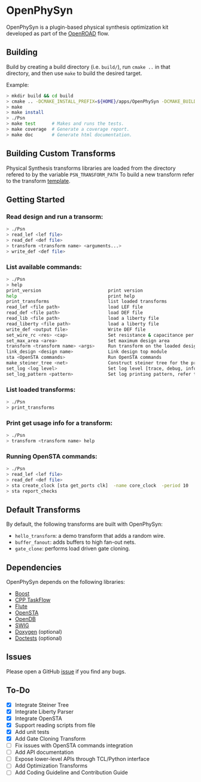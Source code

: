 # OpenPhySyn

OpenPhySyn is a plugin-based physical synthesis optimization kit developed as part of the [OpenROAD](https://theopenroadproject.org/) flow.

## Building

Build by creating a build directory (i.e. `build/`), run `cmake ..` in that directory, and then use `make` to build the desired target.

Example:

```bash
> mkdir build && cd build
> cmake .. -DCMAKE_INSTALL_PREFIX=${HOME}/apps/OpenPhySyn -DCMAKE_BUILD_TYPE=[Debug | Coverage | Release]
> make
> make install
> ./Psn
> make test      # Makes and runs the tests.
> make coverage  # Generate a coverage report.
> make doc       # Generate html documentation.
```

## Building Custom Transforms

Physical Synthesis transforms libraries are loaded from the directory refered to by the variable `PSN_TRANSFORM_PATH`
To build a new transform refer to the transform [template](https://github.com/The-OpenROAD-Project/OpenPhySynHelloTransform).

## Getting Started

### Read design and run a transorm:

```bash
> ./Psn
> read_lef <lef file>
> read_def <def file>
> transform <transform name> <arguments...>
> write_def <def file>
```

### List available commands:
```bash
> ./Psn
> help
print_version                         print version
help                                  print help
print_transforms                      list loaded transforms
read_lef <file path>                  load LEF file
read_def <file path>                  load DEF file
read_lib <file path>                  load a liberty file
read_liberty <file path>              load a liberty file
write_def <output file>               Write DEF file
set_wire_rc <res> <cap>               Set resistance & capacitance per micron
set_max_area <area>                   Set maximum design area
transform <transform name> <args>     Run transform on the loaded design
link_design <design name>             Link design top module
sta <OpenSTA commands>                Run OpenSTA commands
make_steiner_tree <net>               Construct steiner tree for the provided net
set_log <log level>                   Set log level [trace, debug, info, warn, error, critical, off]
set_log_pattern <pattern>             Set log printing pattern, refer to spdlog logger for pattern formats

```

### List loaded transforms:
```bash
> ./Psn
> print_transforms
```

### Print get usage info for a transform:
```bash
> ./Psn
> transform <transform name> help
```

### Running OpenSTA commands:
```bash
> ./Psn
> read_lef <lef file>
> read_def <def file>
> sta create_clock [sta get_ports clk]  -name core_clock  -period 10
> sta report_checks
```

## Default Transforms

By default, the following transforms are built with OpenPhySyn:

-   `hello_transform`: a demo transform that adds a random wire.
-   `buffer_fanout`: adds buffers to high fan-out nets.
-   `gate_clone`: performs load driven gate cloning.

## Dependencies

OpenPhySyn depends on the following libraries:

-   [Boost](https://www.boost.org/)
-   [CPP TaskFlow](https://github.com/cpp-taskflow/cpp-taskflow)
-   [Flute](https://github.com/The-OpenROAD-Project/flute3)
-   [OpenSTA](https://github.com/The-OpenROAD-Project/OpenSTA)
-   [OpenDB](https://github.com/The-OpenROAD-Project/OpenDB)
-   [SWIG](http://www.swig.org/Doc1.3/Tcl.html)
-   [Doxygen](http://www.doxygen.nl) (optional)
-   [Doctests](https://github.com/onqtam/doctest) (optional)

## Issues

Please open a GitHub [issue](https://github.com/The-OpenROAD-Project/OpenPhySyn/issues/new) if you find any bugs.

## To-Do

-   [x] Integrate Steiner Tree
-   [x] Integrate Liberty Parser
-   [x] Integrate OpenSTA
-   [x] Support reading scripts from file
-   [x] Add unit tests
-   [x] Add Gate Cloning Transform
-   [ ] Fix issues with OpenSTA commands integration
-   [ ] Add API documentation
-   [ ] Expose lower-level APIs through TCL/Python interface
-   [ ] Add Optimization Transforms
-   [ ] Add Coding Guideline and Contribution Guide
